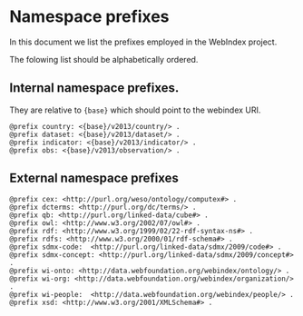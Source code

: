 # Namespace prefixes

In this document we list the prefixes employed in the WebIndex project. 

The folowing list should be alphabetically ordered.

## Internal namespace prefixes. 

They are relative to `{base}` which should point to
 the webindex URI.

```
@prefix country: <{base}/v2013/country/> .
@prefix dataset: <{base}/v2013/dataset/> .
@prefix indicator: <{base}/v2013/indicator/> .
@prefix obs: <{base}/v2013/observation/> .
```

## External namespace prefixes

```
@prefix cex: <http://purl.org/weso/ontology/computex#> .
@prefix dcterms: <http://purl.org/dc/terms/> .
@prefix qb: <http://purl.org/linked-data/cube#> .
@prefix owl: <http://www.w3.org/2002/07/owl#> .
@prefix rdf: <http://www.w3.org/1999/02/22-rdf-syntax-ns#> .
@prefix rdfs: <http://www.w3.org/2000/01/rdf-schema#> .
@prefix sdmx-code:  <http://purl.org/linked-data/sdmx/2009/code#> .
@prefix sdmx-concept: <http://purl.org/linked-data/sdmx/2009/concept#> .
@prefix wi-onto: <http://data.webfoundation.org/webindex/ontology/> .
@prefix wi-org: <http://data.webfoundation.org/webindex/organization/> .
@prefix wi-people:  <http://data.webfoundation.org/webindex/people/> .
@prefix xsd: <http://www.w3.org/2001/XMLSchema#> .
```
